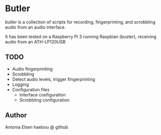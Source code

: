 # Butler

butler is a collection of scripts for recording, fingerprinting, and scrobbling audio from an audio interface.

It has been tested on a Raspberry Pi 3 running Raspbian (buster), receiving audio from an ATH-LP120USB

## TODO

- Audio fingerprinting
- Scrobbling
- Detect audio levels, trigger fingerprinting
- Logging
- Configuration files
  - Interface configuration
  - Scrobbling configuration


## Author

Antonia Elsen
haebou @ github